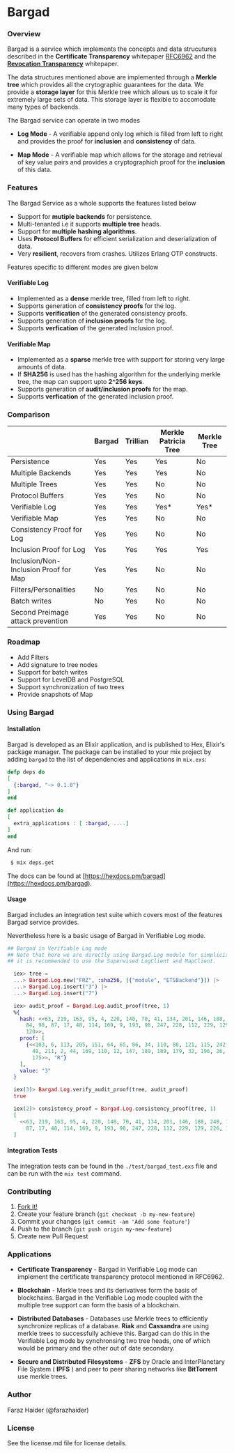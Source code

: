 # Bargad 

### Overview

  Bargad is a service which implements the concepts and data strucutures described in the **Certificate Transparency** whitepaper [RFC6962](https://tools.ietf.org/html/rfc6962) and the [**Revocation Transparency**](https://www.links.org/files/RevocationTransparency.pdf "**Revocation Transparency**") whitepaper.

  The data structures mentioned above are implemented through a **Merkle tree**  which provides all the crytographic guarantees for the data.
  We provide a **storage layer** for this Merkle tree which allows us to scale it for extremely large sets of data. This storage layer is flexible to accomodate many types of backends.

  The Bargad service can operate in two modes
  - **Log Mode** - A verifiable append only log which is filled from left to right and provides the proof for **inclusion** and **consistency** of data.

  - **Map Mode** - A verifiable map which allows for the storage and retrieval of key value pairs and provides a cryptographich proof for the **inclusion** of this data.

### Features

  The Bargad Service as a whole supports the features listed below
  - Support for **mutiple backends** for persistence.
  - Multi-tenanted i.e it supports **multiple tree** heads.
  - Support for **multiple hashing algorithms**.
  - Uses **Protocol Buffers** for efficient serialization and deserialization of data.
  - Very **resilient**, recovers from crashes. Utilizes Erlang OTP constructs.

  Features specific to different modes are given below 

#### Verifiable Log
  - Implemented as a **dense** merkle tree, filled from left to right.
  - Supports generation of **consistency proofs** for the log.
  - Supports **verification** of the generated consistency proofs.
  - Supports generation of **inclusion proofs** for the log.
  - Supports **verfication** of the generated inclusion proof.

#### Verifiable Map
  - Implemented as a **sparse** merkle tree with support for storing very large amounts of data. 
  - If **SHA256** is used has the hashing algorithm for the underlying merkle tree, the map can support upto **2^256 keys**.
  - Supports generation of **audit/inclusion proofs** for the map.
  - Supports **verfication** of the generated inclusion proof.

### Comparison

  |                                       | Bargad | Trillian | Merkle Patricia Tree | Merkle Tree |
  |---------------------------------------|--------|----------|----------------------|-------------|
  | Persistence                           | Yes    | Yes      | Yes                  | No          |
  | Multiple Backends                     | Yes    | Yes      | Yes                  | No          |
  | Multiple Trees                        | Yes    | Yes      | No                   | No          |
  | Protocol Buffers                      | Yes    | Yes      | No                   | No          |
  | Verifiable Log                        | Yes    | Yes      | Yes*                 | Yes*        |
  | Verifiable Map                        | Yes    | Yes      | No                   | No          |
  | Consistency Proof for Log             | Yes    | Yes      | No                   | No          |
  | Inclusion Proof for Log               | Yes    | Yes      | Yes                  | Yes         |
  | Inclusion/Non-Inclusion Proof for Map | Yes    | Yes      | No                   | No          |
  | Filters/Personalities                 | No     | Yes      | No                   | No          |
  | Batch writes                          | No     | Yes      | No                   | No          |
  | Second Preimage attack prevention     | Yes    | Yes      | No                   | No          |


### Roadmap

  -  Add Filters 
  -  Add signature to tree nodes
  -  Support for batch writes
  -  Support for LevelDB and PostgreSQL
  -  Support synchronization of two trees
  -  Provide snapshots of Map

### Using Bargad

#### Installation

  Bargad is developed as an Elixir application, and is published to Hex, Elixir's package manager.
  The package can be installed to your mix project by adding `bargad` to the list of dependencies and applications in `mix.exs`:

  ```elixir
  defp deps do
  [
    {:bargad, "~> 0.1.0"}
  ]
  end
  ```

  ```elixir
  def application do
  [
    extra_applications : [ :bargad, ....]
  ]
  end
  ```

  And run:

  ```bash
   $ mix deps.get 
  ```

  The docs can be found at [https://hexdocs.pm/bargad](https://hexdocs.pm/bargad).

#### Usage

  Bargad includes an integration test suite which covers most of the features Bargad service provides.

  Nevertheless here is a basic usage of Bargad in Verifiable Log mode.

  ```elixir
  ## Bargad in Verifiable Log mode
  ## Note that here we are directly using Bargad.Log module for simplicity, 
  ## it is recommended to use the Superwised LogClient and MapClient.

    iex> tree =
    ...> Bargad.Log.new("FRZ", :sha256, [{"module", "ETSBackend"}]) |>
    ...> Bargad.Log.insert("3") |>
    ...> Bargad.Log.insert("7")

    iex> audit_proof = Bargad.Log.audit_proof(tree, 1)
    %{
      hash: <<63, 219, 163, 95, 4, 220, 140, 70, 41, 134, 201, 146, 188, 248, 117,
        84, 98, 87, 17, 48, 114, 169, 9, 193, 98, 247, 228, 112, 229, 129, 226,
        120>>,
      proof: [
        {<<103, 6, 113, 205, 151, 64, 65, 86, 34, 110, 80, 121, 115, 242, 171, 131,
          48, 211, 2, 44, 169, 110, 12, 147, 189, 189, 179, 32, 196, 26, 220,
          175>>, "R"}
      ],
      value: "3"
    }

    iex(3)> Bargad.Log.verify_audit_proof(tree, audit_proof)
    true

    iex(2)> consistency_proof = Bargad.Log.consistency_proof(tree, 1) 
    [                                                                              
      <<63, 219, 163, 95, 4, 220, 140, 70, 41, 134, 201, 146, 188, 248, 117, 84, 98
        87, 17, 48, 114, 169, 9, 193, 98, 247, 228, 112, 229, 129, 226, 120>>      
    ]
  ```


#### Integration Tests

  The integration tests can be found in the `./test/bargad_test.exs` file and can be run with the `mix test`
  command.

### Contributing

  1. [Fork it!](https://github.com/ZanjeerPlatform/bargad/fork)
  2. Create your feature branch (`git checkout -b my-new-feature`)
  3. Commit your changes (`git commit -am 'Add some feature'`)
  4. Push to the branch (`git push origin my-new-feature`)
  5. Create new Pull Request


### Applications

  - **Certificate Transparency** - Bargad in Verifiable Log mode can implement the certificate transparency protocol mentioned in RFC6962.

  - **Blockchain** - Merkle trees and its derivatives form the basis of blockchains. Bargad in the Verifiable Log mode coupled with the multiple tree support can form the basis of a blockchain.

  - **Distributed Databases** - Databases use Merkle trees to efficiently synchronize replicas of a database. **Riak** and **Cassandra** are using merkle trees to successfully achieve this. Bargad can do this in the Verifiable Log mode by synchronsing two tree heads, one of which would be primary and the other out of date secondary.

  - **Secure and Distributed Filesystems** - **ZFS** by Oracle and  InterPlanetary File System ( **IPFS** ) and peer to peer sharing networks like **BitTorrent** use merkle trees.

### Author

  Faraz Haider (@farazhaider)

### License

  See the license.md file for license details.
